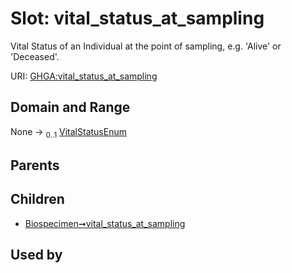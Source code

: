 
# Slot: vital_status_at_sampling


Vital Status of an Individual at the point of sampling, e.g. 'Alive' or 'Deceased'.

URI: [GHGA:vital_status_at_sampling](https://w3id.org/GHGA/vital_status_at_sampling)


## Domain and Range

None &#8594;  <sub>0..1</sub> [VitalStatusEnum](VitalStatusEnum.md)

## Parents


## Children

 *  [Biospecimen➞vital_status_at_sampling](Biospecimen_vital_status_at_sampling.md)

## Used by

